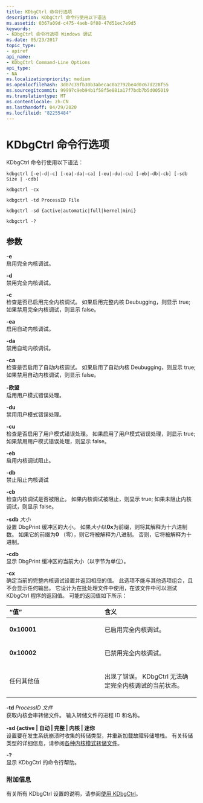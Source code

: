 ```yaml
---
title: KDbgCtrl 命令行选项
description: KDbgCtrl 命令行使用以下语法
ms.assetid: 0367a09d-c475-4aeb-8f88-47d51ec7e9d5
keywords:
- KDbgCtrl 命令行选项 Windows 调试
ms.date: 05/23/2017
topic_type:
- apiref
api_name:
- KDbgCtrl Command-Line Options
api_type:
- NA
ms.localizationpriority: medium
ms.openlocfilehash: 3d07c39fb30b3abecac0a2792be4d0c67d228f55
ms.sourcegitcommit: 99997c9eb94b1f58f5e881a17f7bdb7b5d005019
ms.translationtype: MT
ms.contentlocale: zh-CN
ms.lasthandoff: 04/29/2020
ms.locfileid: "82255484"
---
```

# <a name="kdbgctrl-command-line-options"></a>KDbgCtrl 命令行选项


KDbgCtrl 命令行使用以下语法：

```dbgcmd
kdbgctrl [-e|-d|-c] [-ea|-da|-ca] [-eu|-du|-cu] [-eb|-db|-cb] [-sdb Size | -cdb] 

kdbgctrl -cx 

kdbgctrl -td ProcessID File 

kdbgctrl -sd {active|automatic|full|kernel|mini}

kdbgctrl -? 
```

## <a name="span-idddk_kdbgctrl_command_line_options_dbgspanspan-idddk_kdbgctrl_command_line_options_dbgspanparameters"></a><span id="ddk_kdbgctrl_command_line_options_dbg"></span><span id="DDK_KDBGCTRL_COMMAND_LINE_OPTIONS_DBG"></span>参数


<span id="_______-e______"></span><span id="_______-E______"></span>**-e**   
启用完全内核调试。

<span id="_______-d______"></span><span id="_______-D______"></span>**-d**   
禁用完全内核调试。

<span id="_______-c______"></span><span id="_______-C______"></span>**-c**   
检查是否已启用完全内核调试。 如果启用完整内核 Deubugging，则显示 true; 如果禁用完全内核调试，则显示 false。

<span id="_______-ea______"></span><span id="_______-EA______"></span>**-ea**   
启用自动内核调试。

<span id="_______-da______"></span><span id="_______-DA______"></span>**-da**   
禁用自动内核调试。

<span id="_______-ca______"></span><span id="_______-CA______"></span>**-ca**   
检查是否启用了自动内核调试。 如果启用了自动内核 Deubugging，则显示 true; 如果禁用自动内核调试，则显示 false。

<span id="_______-eu______"></span><span id="_______-EU______"></span>**-欧盟**   
启用用户模式错误处理。

<span id="_______-du______"></span><span id="_______-DU______"></span>**-du**   
禁用用户模式错误处理。

<span id="_______-cu______"></span><span id="_______-CU______"></span>**-cu**   
检查是否启用了用户模式错误处理。 如果启用了用户模式错误处理，则显示 true; 如果禁用用户模式错误处理，则显示 false。

<span id="-eb"></span><span id="-EB"></span>**-eb**  
启用内核调试阻止。

<span id="-db"></span><span id="-DB"></span>**-db**  
禁止阻止内核调试

<span id="-cb"></span><span id="-CB"></span>**-cb**  
检查内核调试是否被阻止。 如果内核调试被阻止，则显示 true; 如果未阻止内核调试，则显示 false。

<span id="_______-sdb_______Size______"></span><span id="_______-sdb_______size______"></span><span id="_______-SDB_______SIZE______"></span>**-sdb** *大小*   
设置 DbgPrint 缓冲区的大小。 如果*大小*以**0x**为前缀，则将其解释为十六进制数。 如果它的前缀为**0** （零），则它将被解释为八进制。 否则，它将被解释为十进制。

<span id="_______-cdb______"></span><span id="_______-CDB______"></span>**-cdb**   
显示 DbgPrint 缓冲区的当前大小（以字节为单位）。

<span id="_______-cx______"></span><span id="_______-CX______"></span>**-cx**   
确定当前的完整内核调试设置并返回相应的值。 此选项不能与其他选项组合，且不会显示任何输出。 它设计为在批处理文件中使用，在该文件中可以测试 KDbgCtrl 程序的返回值。 可能的返回值如下所示：

<table>
<colgroup>
<col width="50%" />
<col width="50%" />
</colgroup>
<thead>
<tr class="header">
<th align="left">“值”</th>
<th align="left">含义</th>
</tr>
</thead>
<tbody>
<tr class="odd">
<td align="left"><p><strong>0x10001</strong></p></td>
<td align="left"><p>已启用完全内核调试。</p></td>
</tr>
<tr class="even">
<td align="left"><p><strong>0x10002</strong></p></td>
<td align="left"><p>已禁用完全内核调试。</p></td>
</tr>
<tr class="odd">
<td align="left"><p>任何其他值</p></td>
<td align="left"><p>出现了错误。 KDbgCtrl 无法确定完全内核调试的当前状态。</p></td>
</tr>
</tbody>
</table>

 

<span id="-td_ProcessID_File"></span><span id="-td_processid_file"></span><span id="-TD_PROCESSID_FILE"></span>**-td** *ProcessID* *文件*  
获取内核会审转储文件。 输入转储文件的进程 ID 和名称。

<span id="-sd_Type"></span>**-sd {active | 自动 | 完整 | 内核 | 迷你**   
设置要在发生系统崩溃时收集的转储类型，并重新加载故障转储堆栈。 有关转储类型的详细信息，请参阅[各种内核模式转储文件](varieties-of-kernel-mode-dump-files.md)。

<span id="_______-_______"></span> **-?**   
显示 KDbgCtrl 的命令行帮助。

### <a name="span-idadditional_informationspanspan-idadditional_informationspanspan-idadditional_informationspanadditional-information"></a><span id="Additional_Information"></span><span id="additional_information"></span><span id="ADDITIONAL_INFORMATION"></span>附加信息

有关所有 KDbgCtrl 设置的说明，请参阅[使用 KDbgCtrl](using-kdbgctrl.md)。

 

 





